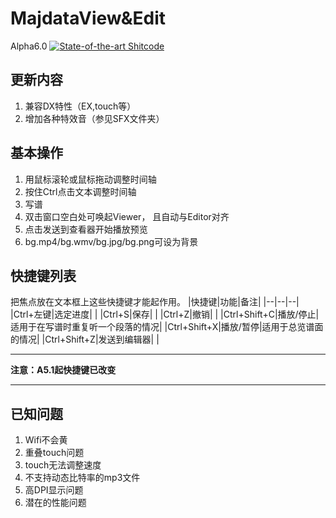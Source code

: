 # MajdataView&Edit
Alpha6.0 [![State-of-the-art Shitcode](https://img.shields.io/static/v1?label=State-of-the-art&message=Shitcode&color=7B5804)](https://github.com/trekhleb/state-of-the-art-shitcode)

## 更新内容
1. 兼容DX特性（EX,touch等）
2. 增加各种特效音（参见SFX文件夹）

## 基本操作
1. 用鼠标滚轮或鼠标拖动调整时间轴
2. 按住Ctrl点击文本调整时间轴
3. 写谱
4. 双击窗口空白处可唤起Viewer，
   且自动与Editor对齐
5. 点击发送到查看器开始播放预览
6. bg.mp4/bg.wmv/bg.jpg/bg.png可设为背景

## 快捷键列表
把焦点放在文本框上这些快捷键才能起作用。
|快捷键|功能|备注|
|--|--|--|
|Ctrl+左键|选定进度| |
|Ctrl+S|保存| |
|Ctrl+Z|撤销| |
|Ctrl+Shift+C|播放/停止|适用于在写谱时重复听一个段落的情况|
|Ctrl+Shift+X|播放/暂停|适用于总览谱面的情况|
|Ctrl+Shift+Z|发送到编辑器| |
***
**注意：A5.1起快捷键已改变**
***

## 已知问题
1. Wifi不会黄
2. 重叠touch问题
3. touch无法调整速度
4. 不支持动态比特率的mp3文件
5. 高DPI显示问题
6. 潜在的性能问题

